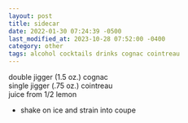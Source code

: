 ```yaml
---
layout: post
title: sidecar
date: 2022-01-30 07:24:39 -0500
last_modified_at: 2023-10-28 07:52:00 -0400
category: other
tags: alcohol cocktails drinks cognac cointreau
---
```


double jigger (1.5 oz.) cognac  
single jigger (.75 oz.) cointreau  
juice from 1/2 lemon  
* shake on ice and strain into coupe
